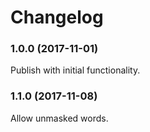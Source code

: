 # Changelog

### 1.0.0 (2017-11-01)

Publish with initial functionality.

### 1.1.0 (2017-11-08)

Allow unmasked words.
